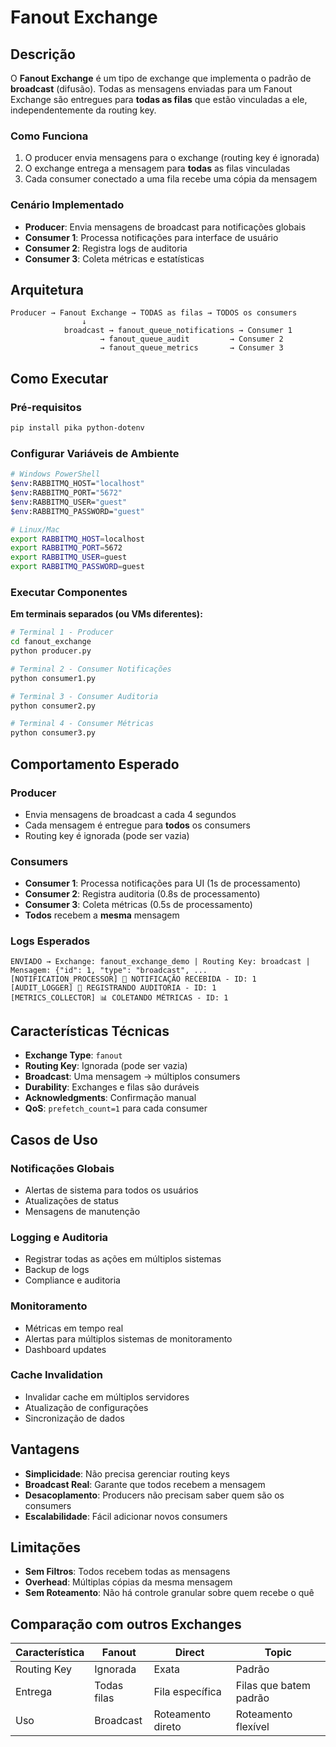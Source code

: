 # Fanout Exchange

## Descrição

O **Fanout Exchange** é um tipo de exchange que implementa o padrão de **broadcast** (difusão). Todas as mensagens enviadas para um Fanout Exchange são entregues para **todas as filas** que estão vinculadas a ele, independentemente da routing key.

### Como Funciona

1. O producer envia mensagens para o exchange (routing key é ignorada)
2. O exchange entrega a mensagem para **todas** as filas vinculadas
3. Cada consumer conectado a uma fila recebe uma cópia da mensagem

### Cenário Implementado

- **Producer**: Envia mensagens de broadcast para notificações globais
- **Consumer 1**: Processa notificações para interface de usuário
- **Consumer 2**: Registra logs de auditoria
- **Consumer 3**: Coleta métricas e estatísticas

## Arquitetura

```
Producer → Fanout Exchange → TODAS as filas → TODOS os consumers
                ↓
            broadcast → fanout_queue_notifications → Consumer 1
                    → fanout_queue_audit         → Consumer 2  
                    → fanout_queue_metrics       → Consumer 3
```

## Como Executar

### Pré-requisitos
```bash
pip install pika python-dotenv
```

### Configurar Variáveis de Ambiente
```bash
# Windows PowerShell
$env:RABBITMQ_HOST="localhost"
$env:RABBITMQ_PORT="5672"
$env:RABBITMQ_USER="guest"
$env:RABBITMQ_PASSWORD="guest"

# Linux/Mac
export RABBITMQ_HOST=localhost
export RABBITMQ_PORT=5672
export RABBITMQ_USER=guest
export RABBITMQ_PASSWORD=guest
```

### Executar Componentes

**Em terminais separados (ou VMs diferentes):**

```bash
# Terminal 1 - Producer
cd fanout_exchange
python producer.py

# Terminal 2 - Consumer Notificações
python consumer1.py

# Terminal 3 - Consumer Auditoria
python consumer2.py

# Terminal 4 - Consumer Métricas
python consumer3.py
```

## Comportamento Esperado

### Producer
- Envia mensagens de broadcast a cada 4 segundos
- Cada mensagem é entregue para **todos** os consumers
- Routing key é ignorada (pode ser vazia)

### Consumers
- **Consumer 1**: Processa notificações para UI (1s de processamento)
- **Consumer 2**: Registra auditoria (0.8s de processamento)
- **Consumer 3**: Coleta métricas (0.5s de processamento)
- **Todos** recebem a **mesma** mensagem

### Logs Esperados

```
ENVIADO → Exchange: fanout_exchange_demo | Routing Key: broadcast | Mensagem: {"id": 1, "type": "broadcast", ...
[NOTIFICATION_PROCESSOR] 📢 NOTIFICAÇÃO RECEBIDA - ID: 1
[AUDIT_LOGGER] 📝 REGISTRANDO AUDITORIA - ID: 1  
[METRICS_COLLECTOR] 📊 COLETANDO MÉTRICAS - ID: 1
```

## Características Técnicas

- **Exchange Type**: `fanout`
- **Routing Key**: Ignorada (pode ser vazia)
- **Broadcast**: Uma mensagem → múltiplos consumers
- **Durability**: Exchanges e filas são duráveis
- **Acknowledgments**: Confirmação manual
- **QoS**: `prefetch_count=1` para cada consumer

## Casos de Uso

### Notificações Globais
- Alertas de sistema para todos os usuários
- Atualizações de status
- Mensagens de manutenção

### Logging e Auditoria
- Registrar todas as ações em múltiplos sistemas
- Backup de logs
- Compliance e auditoria

### Monitoramento
- Métricas em tempo real
- Alertas para múltiplos sistemas de monitoramento
- Dashboard updates

### Cache Invalidation
- Invalidar cache em múltiplos servidores
- Atualização de configurações
- Sincronização de dados

## Vantagens

- **Simplicidade**: Não precisa gerenciar routing keys
- **Broadcast Real**: Garante que todos recebem a mensagem
- **Desacoplamento**: Producers não precisam saber quem são os consumers
- **Escalabilidade**: Fácil adicionar novos consumers

## Limitações

- **Sem Filtros**: Todos recebem todas as mensagens
- **Overhead**: Múltiplas cópias da mesma mensagem
- **Sem Roteamento**: Não há controle granular sobre quem recebe o quê

## Comparação com outros Exchanges

| Característica | Fanout | Direct | Topic |
|----------------|--------|--------|-------|
| Routing Key    | Ignorada | Exata | Padrão |
| Entrega        | Todas filas | Fila específica | Filas que batem padrão |
| Uso            | Broadcast | Roteamento direto | Roteamento flexível |

